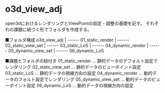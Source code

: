 # o3d_view_adj
open3dにおけるレンダリングとViewPointの設定・調整の基礎を記す。
それぞれの課題に紐づく形でフォルダを作成する。

■フォルダ構成
o3d_view_adj
|
------ 01_static_render
|
------ 02_static_view_set
|
------ 03_static_LoS
|
------ 04_dynamic_render
|
------ 05_dynamic_view_set
|
------ 06_dynamic_LoS

■課題とフォルダの紐付き
01_static_render ... 静的データのデフォルト設定でレンダリング
02_static_view_set ... 静的データのビューポイント設定
03_static_LoS ... 静的データの視線方向の設定
04_dynamic_render ... 動的データのフォルト設定でレンダリング
05_dynamic_view_set ... 動的データのビューポイント設定
06_dynamic_LoS ... 動的データの視線方向の設定

